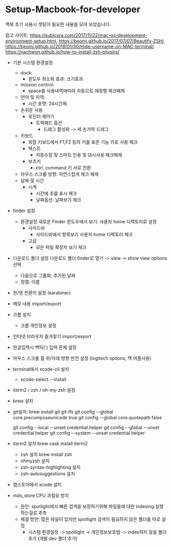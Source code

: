 # Setup-Macbook-for-developer
맥북 초기 사용시 셋팅이 필요한 내용을 모아 보았습니다.

참고 사이트: https://subicura.com/2017/11/22/mac-os-development-environment-setup.html,
https://beomi.github.io/2017/07/07/Beautify-ZSH/  
https://beomi.github.io/2018/01/30/Hide-username-on-MAC-terminal/  
https://nachwon.github.io/how-to-install-zsh-plugins/  

- 기본 시스템 환경설정
  - dock:
    - 윈도우 최소화 효과: 크기효과
  - mission control:
    - space를 사용내역에따라 자동으로 재정렬 체크해제
  - 언어 및 지역:
    - 시간 포맷: 24시간제
  - 손쉬운 사용
    - 포인터 제어기
      - 트랙패드 옵션
        - 드래그 활성화 -> 세 손가락 드래그
  - 키보드
    - 외장 키보드에서 F1,F2 등의 키를 표준 기능 키로 사용 체크
    - 텍스트
      - 자동수정 및 스마트 인용 및 대시사용 체크해제
    - 보조키
      - ctrl, command 키 서로 전환
  - 마우스
    스크롤 방향: 자연스럽게 체크 해제
  - 날짜 및 시간
    - 시계
      - 시간에 초를 표시 체크
      - 날짜옵션: 날짜보기 체크
- finder 설정
  - 환경설정
    새로운 Finder 윈도우에서 보기: 사용자 home 디렉토리로 설정
    - 사이드바
      - 사이드바에서 항목보기 사용자 home 디렉토리 체크
    - 고급
      - 모든 파일 확장자 보기 체크
- 다운로드 폴더 설정
  다운로드 폴더 finder로 열기 -> view -> show view options 선택
    - 다음으로 그룹화: 추가된 날짜
    - 정렬: 이름
  
- 한/영 전환키 설정 (karabiner)
- 메모 내용 import/export
- 크롬 설치
  - 크롬 개인정보 설정
- 인터넷 브라우저 즐겨찾기 import/export
- 한글입력시 백틱(`) 입력 문제 설정
- 마우스 스크롤 휠 위/아래 방향 반전 설정 (logitech options, 맥 어플사용)
- terminal에서 xcode-cli 설치
  - xcode-select --install
- iterm2 / zsh / oh-my-zsh 설정
- brew 설치
- git설치: brew install git git-lfs
  git config --global core.precomposeunicode true
  git config --global core.quotepath false
  
  git config --local --unset credential.helper
  git config --global --unset credential.helper
  git config --system --unset credential.helper
- iterm2 설치
  brew cask install iterm2
  - zsh 설치
    brew install zsh
  - ohmyzsh 설치
  - zsh-syntax-highlighting 설치
  - zsh-autosuggestions 설치
- 앱스토어에서 xcode 설치

- mds_store CPU 과점유 방지
  - 원인: spotlight에서 빠른 검색을 보장하기위해 파일들에 대한 indexing 실행하는걸로 추측
  - 해결 방안: 많은 파일이 있지만 spotlight 검색이 필요하지 않은 폴더를 따로 설정
    - 시스템 환경설정 -> spotlight -> 개인정보보호탭 -> index하지 않을 폴더 추가 (개발 dev 폴더 추가)

